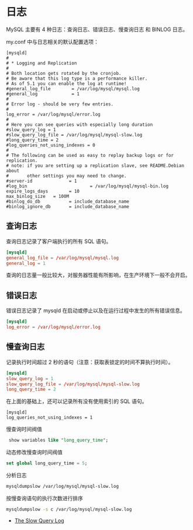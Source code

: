 # 日志

MySQL 主要有 4 种日志：查询日志、错误日志、慢查询日志 和 BINLOG 日志。

my.conf 中与日志相关的默认配置选项：

```nginx
[mysqld]
#
# * Logging and Replication
#
# Both location gets rotated by the cronjob.
# Be aware that this log type is a performance killer.
# As of 5.1 you can enable the log at runtime!
#general_log_file        = /var/log/mysql/mysql.log
#general_log             = 1
#
# Error log - should be very few entries.
#
log_error = /var/log/mysql/error.log
#
# Here you can see queries with especially long duration
#slow_query_log = 1
#slow_query_log_file = /var/log/mysql/mysql-slow.log
#long_query_time = 2
#log_queries_not_using_indexes = 0
#
# The following can be used as easy to replay backup logs or for replication.
# note: if you are setting up a replication slave, see README.Debian about
#       other settings you may need to change.
#server-id              = 1
#log_bin                        = /var/log/mysql/mysql-bin.log
expire_logs_days        = 10
max_binlog_size   = 100M
#binlog_do_db           = include_database_name
#binlog_ignore_db       = include_database_name
```

## 查询日志

查询日志记录了客户端执行的所有 SQL 语句。

```conf
[mysqld]
general_log_file = /var/log/mysql/mysql.log
general_log = 1
```

查询的日志量一般比较大，对服务器性能有所影响，在生产环境下一般不会开启。

## 错误日志

错误日志记录了 mysqld 在启动或停止以及在运行过程中发生的所有错误信息。

```conf
[mysqld]
log_error = /var/log/mysql/error.log
```

## 慢查询日志

记录执行时间超过 2 秒的语句（注意：获取表锁定的时间不算执行时间）。

```conf
[mysqld]
slow_query_log = 1
slow_query_log_file = /var/log/mysql/mysql-slow.log
long_query_time = 2
```

在上面的基础上，还可以记录所有没有使用索引的 SQL 语句。

```
[mysqld]
log_queries_not_using_indexes = 1
```

慢查询时间阀值

```sql
 show variables like "long_query_time";
```

动态修改慢查询时间阀值

```sql
set global long_query_time = 5;
```

分析日志

```sh
mysqldumpslow /var/log/mysql/mysql-slow.log
```

按慢查询语句的执行次数进行排序

```sh
mysqldumpslow -s c /var/log/mysql/mysql-slow.log 
```

- [The Slow Query Log](https://dev.mysql.com/doc/refman/5.7/en/slow-query-log.html)

